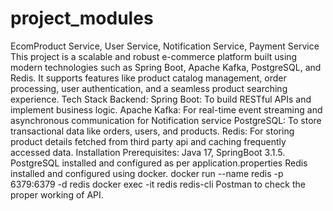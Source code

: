 # project_modules
EcomProduct Service, User Service, Notification Service, Payment Service
This project is a scalable and robust e-commerce platform built using modern technologies such as Spring Boot, Apache Kafka, PostgreSQL, and Redis. It supports features like product catalog management, order processing, user authentication, and a seamless product searching experience.
Tech Stack
Backend:
Spring Boot: To build RESTful APIs and implement business logic.
Apache Kafka: For real-time event streaming and asynchronous communication for Notification service
PostgreSQL: To store transactional data like orders, users, and products.
Redis: For storing product details fetched from third party api and caching frequently accessed data.
Installation
Prerequisites:
Java 17, SpringBoot 3.1.5.
PostgreSQL installed and configured as per application.properties
Redis installed and configured using docker.
docker run --name redis -p 6379:6379 -d redis
docker exec -it redis redis-cli
Postman to check the proper working of API.
